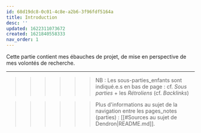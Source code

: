 ```yaml
---
id: 68d19dc8-0c01-4c8e-a2b6-3f96fdf5164a
title: Introduction
desc: ''
updated: 1622311073672
created: 1621840558333
nav_order: 1
---
```


Cette partie contient mes ébauches de projet, de mise en perspective de mes volontés de recherche.

---

>>>>>> NB : Les sous-parties_enfants sont indiqué.e.s en bas de page : cf. *Sous parties*  + les *Rétroliens*  (cf. *Backlinks*)   

>>>>>> Plus d'informations au sujet de la navigation entre les pages_notes (parties) : [[#Sources au sujet de Dendron|README.md]].

